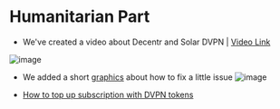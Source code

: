 # Humanitarian Part

- We've created a video about Decentr and Solar DVPN | [Video Link](https://youtu.be/GReIa0bnH9I) </br>

![image](https://user-images.githubusercontent.com/92199696/180210528-9552297f-a9d0-409b-83a8-6959a59ea244.png)


- We added a short [graphics](https://twitter.com/CosmosEcosystem/status/1552942390859776001) about how to fix a little issue
![image](https://user-images.githubusercontent.com/92199696/181785958-59302d53-c336-477c-a597-475f02967101.png)

- [How to top up subscription with DVPN tokens](https://www.youtube.com/watch?v=l2DTeY3H6AU&t=10s)
